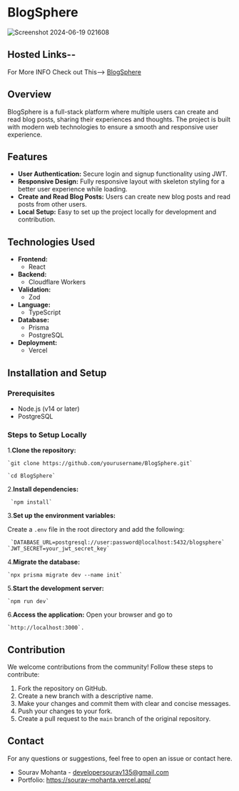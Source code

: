 # BlogSphere
![Screenshot 2024-06-19 021608](https://github.com/sourav-sm/BlogSphere/assets/116539402/04b56120-6669-404e-bcb8-8f1b31a3234f)

## Hosted Links--
For More INFO Check out This--> [BlogSphere](https://medium-clone-mauve-delta.vercel.app/)


## Overview

BlogSphere is a full-stack platform where multiple users can create and read blog posts, sharing their experiences and thoughts. The project is built with modern web technologies to ensure a smooth and responsive user experience.

## Features

-   **User Authentication:** Secure login and signup functionality using JWT.
-   **Responsive Design:** Fully responsive layout with skeleton styling for a better user experience while loading.
-   **Create and Read Blog Posts:** Users can create new blog posts and read posts from other users.
-   **Local Setup:** Easy to set up the project locally for development and contribution.

## Technologies Used

-   **Frontend:**
    -   React
-   **Backend:**
    -   Cloudflare Workers
-   **Validation:**
    -   Zod
-   **Language:**
    -   TypeScript
-   **Database:**
    -   Prisma
    -   PostgreSQL
   - **Deployment:**
       -   Vercel 

## Installation and Setup

### Prerequisites

-   Node.js (v14 or later)
-   PostgreSQL

### Steps to Setup Locally

1.**Clone the repository:**
 
    `git clone https://github.com/yourusername/BlogSphere.git`

    `cd BlogSphere`


 2.**Install dependencies:**
 
     `npm install` 
 
    
3.**Set up the environment variables:** 

  Create a `.env` file in the root directory and add the following:

     `DATABASE_URL=postgresql://user:password@localhost:5432/blogsphere`
    `JWT_SECRET=your_jwt_secret_key` 

    
4.**Migrate the database:**

    `npx prisma migrate dev --name init`
    
    
5.**Start the development server:**

    `npm run dev` 
    
6.**Access the application:**
Open your browser and go to 

    `http://localhost:3000`.  


## Contribution
We welcome contributions from the community! Follow these steps to contribute:

1.  Fork the repository on GitHub.
2.  Create a new branch with a descriptive name.
3.  Make your changes and commit them with clear and concise messages.
4.  Push your changes to your fork.
5.  Create a pull request to the `main` branch of the original repository.

## Contact

For any questions or suggestions, feel free to open an issue or contact here.
-   Sourav Mohanta - developersourav135@gmail.com
-   Portfolio: https://sourav-mohanta.vercel.app/
